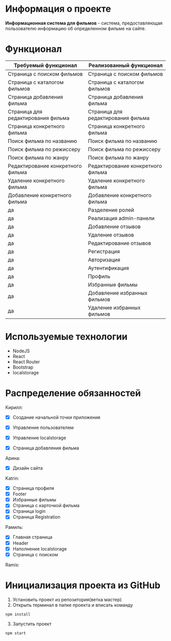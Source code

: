 # Информация о проекте

**Информационная система для фильмов** - система, предоставляющая пользователю информацию об определенном фильме на сайте.

# Функционал
|        Требуемый функционал        | Реализованный функционал |
| ---------------------------------- | ------------------------ |
Страница с поиском фильмов | Страница с поиском фильмов
Страница с каталогом фильмов | Страница с каталогом фильмов
Страница добавления фильма | Страница добавления фильма
Страница для редактирования фильма | Страница для редактирования фильма
Страница конкретного фильма | Страница конкретного фильма
Поиск фильма по названию | Поиск фильма по названию
Поиск фильма по режиссеру | Поиск фильма по режиссеру
Поиск фильма по жанру | Поиск фильма по жанру
Редактирование конкретного фильма | Редактирование конкретного фильма
Удаление конкретного фильма | Удаление конкретного фильма
Добавление конкретного фильма | Добавление конкретного фильма
да | Разделение ролей
да | Реализация admin-панели
да | Добавление отзывов
да | Удаление отзывов
да | Редактирование отзывов
да | Регистрация
да | Авторизация
да | Аутентификация
да | Профиль
да | Избранные фильмы
да | Добавление избранных фильмов
да | Удаление избранных фильмов

# Используемые технологии
- NodeJS
- React
- React Router
- Bootstrap
- localstorage

# Распределение обязанностей
Кирилл:
- [x] Создание начальной точки приложения
- [x] Управление пользователем
- [x] Управление localstorage
- [x] Страница добавления фильма


Арина:
- [x] Дизайн сайта

Katrin:
- [x] Страница профиля
- [x] Footer
- [x] Избранные фильмы
- [x] Страница с карточкой фильма
- [x] Страница login
- [x] Страница Registration

Рамиль:
- [x] Главная страница
- [x] Header
- [x] Наполнение localstorage
- [x] Страница с поиском

Ramis:


# Инициализация проекта из GitHub
1. Установить проект из репозитория(ветка мастер)
2. Открыть терминал в папке проекта и вписать команду
```
npm install
```
3. Запустить проект
```
npm start
```
